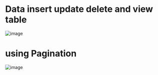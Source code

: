 # Data insert update delete and view table 
![image](https://github.com/omarfarukpappu/Online_Book_shop/assets/124276661/84e2ea6e-3cdd-48a2-a186-721fa34a3809)

# using Pagination
![image](https://github.com/omarfarukpappu/Online_Book_shop/assets/124276661/f33a22b4-45a3-4726-ad1c-635ea9ee6f3a)

